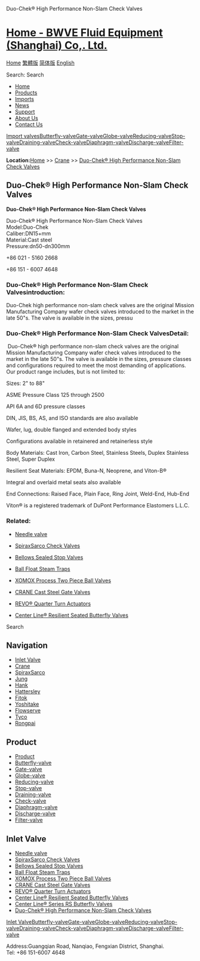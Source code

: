 Duo-Chek® High Performance Non-Slam Check Valves

# [Home - BWVE Fluid Equipment (Shanghai) Co,. Ltd.](#)

[Home](#) [繁體版](#) [简体版](/ '切换到简体中文版') [English](#)

Search: Search

- [Home](#)
- [Products](#)
- [Imports](#)
- [News](#)
- [Support](#)
- [About Us](#)
- [Contact Us](#)

[Import valves](#)[Butterfly-valve](#)[Gate-valve](#)[Globe-valve](#)[Reducing-valve](#)[Stop-valve](#)[Draining-valve](#)[Check-valve](#)[Diaphragm-valve](#)[Discharge-valve](#)[Filter-valve](#)

**Location:**[Home](#) >> [Crane](#) >> [Duo-Chek® High Performance Non-Slam Check Valves](/valve/75.html)

## Duo-Chek® High Performance Non-Slam Check Valves

  
**Duo-Chek® High Performance Non-Slam Check Valves**

Duo-Chek® High Performance Non-Slam Check Valves  
Model:Duo-Chek  
Caliber:DN15+mm  
Material:Cast steel  
Pressure:dn50-dn300mm

+86 021 - 5160 2668

+86 151 - 6007 4648

### Duo-Chek® High Performance Non-Slam Check Valvesintroduction:

Duo-Chek high performance non-slam check valves are the original Mission Manufacturing Company wafer check valves introduced to the market in the late 50"s. The valve is available in the sizes, pressu

### Duo-Chek® High Performance Non-Slam Check ValvesDetail:

 Duo-Chek® high performance non-slam check valves are the original Mission Manufacturing Company wafer check valves introduced to the market in the late 50"s. The valve is available in the sizes, pressure classes and configurations required to meet the most demanding of applications. Our product range includes, but is not limited to:

Sizes: 2" to 88"

ASME Pressure Class 125 through 2500

API 6A and 6D pressure classes

DIN, JIS, BS, AS, and ISO standards are also available

Wafer, lug, double flanged and extended body styles

Configurations available in retainered and retainerless style

Body Materials: Cast Iron, Carbon Steel, Stainless Steels, Duplex Stainless Steel, Super Duplex

Resilient Seat Materials: EPDM, Buna-N, Neoprene, and Viton-B®

Integral and overlaid metal seats also available

End Connections: Raised Face, Plain Face, Ring Joint, Weld-End, Hub-End

Viton® is a registered trademark of DuPont Performance Elastomers L.L.C.

### Related:

- [Needle valve](#)

- [SpiraxSarco Check Valves](/valve/83.html 'SpiraxSarco Check Valves')

- [Bellows Sealed Stop Valves](/valve/82.html 'Bellows Sealed Stop Valves')

- [Ball Float Steam Traps](/valve/81.html 'Ball Float Steam Traps')

- [XOMOX Process Two Piece Ball Valves](/valve/80.html 'XOMOX Process Two Piece Ball Valves')

- [CRANE Cast Steel Gate Valves](/valve/79.html 'CRANE Cast Steel Gate Valves')

- [REVO® Quarter Turn Actuators](/valve/78.html 'REVO® Quarter Turn Actuators')

- [Center Line® Resilient Seated Butterfly Valves](/valve/77.html 'Center Line® Resilient Seated Butterfly Valves')

Search

## Navigation

- [Inlet Valve](#)
- [Crane](#)
- [SpiraxSarco](#)
- [Jung](#)
- [Hank](#)
- [Hattersley](#)
- [Fitok](#)
- [Yoshitake](#)
- [Flowserve](#)
- [Tyco](#)
- [Rongpai](#)

## Product

- [Product](#)
- [Butterfly-valve](#)
- [Gate-valve](#)
- [Globe-valve](#)
- [Reducing-valve](#)
- [Stop-valve](#)
- [Draining-valve](#)
- [Check-valve](#)
- [Diaphragm-valve](#)
- [Discharge-valve](#)
- [Filter-valve](#)

## Inlet Valve

- [Needle valve](#)
- [SpiraxSarco Check Valves](/valve/83.html)
- [Bellows Sealed Stop Valves](/valve/82.html)
- [Ball Float Steam Traps](/valve/81.html)
- [XOMOX Process Two Piece Ball Valves](/valve/80.html)
- [CRANE Cast Steel Gate Valves](/valve/79.html)
- [REVO® Quarter Turn Actuators](/valve/78.html)
- [Center Line® Resilient Seated Butterfly Valves](/valve/77.html)
- [Center Line® Series RS Butterfly Valves](/valve/76.html)
- [Duo-Chek® High Performance Non-Slam Check Valves](/valve/75.html)

[Inlet Valve](#)[Butterfly-valve](#)[Gate-valve](#)[Globe-valve](#)[Reducing-valve](#)[Stop-valve](#)[Draining-valve](#)[Check-valve](#)[Diaphragm-valve](#)[Discharge-valve](#)[Filter-valve](#)

Address:Guangqian Road, Nanqiao, Fengxian District, Shanghai.  
Tel: +86 151-6007 4648
